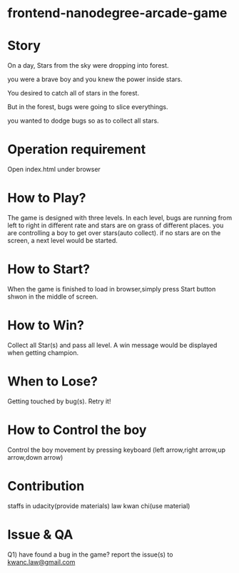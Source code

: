 frontend-nanodegree-arcade-game
===============================


Story
===============================
On a day, Stars from the sky were dropping into forest.

you were a brave boy and you knew the power inside stars.

You desired to catch all of stars in the forest.

But in the forest, bugs were going to slice everythings.

you wanted to dodge bugs so as to collect all stars.


Operation requirement
================================
Open index.html under browser

How to Play?
================================
The game is designed with three levels.
In each level, bugs are running from left to right in different rate
and stars are on grass of different places.
you are controlling a boy to get over stars(auto collect).
if no stars are on the screen, a next level would be started.


How to Start?
================================
When the game is finished to load in browser,simply press Start button shwon in the middle of screen.


How to Win?
================================
Collect all Star(s) and pass all level.
A win message would be displayed when getting champion.


When to Lose?
================================
Getting touched by bug(s). Retry it!


How to Control the boy
================================
Control the boy movement by pressing keyboard (left arrow,right arrow,up arrow,down arrow)


Contribution
================================
staffs in udacity(provide materials)
law kwan chi(use material)


Issue & QA
================================
Q1) have found a bug in the game?
report the issue(s) to kwanc.law@gmail.com